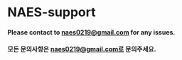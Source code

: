 # NAES-support

#### Please contact to naes0219@gmail.com for any issues.
#### 모든 문의사항은 naes0219@gmail.com로 문의주세요.
